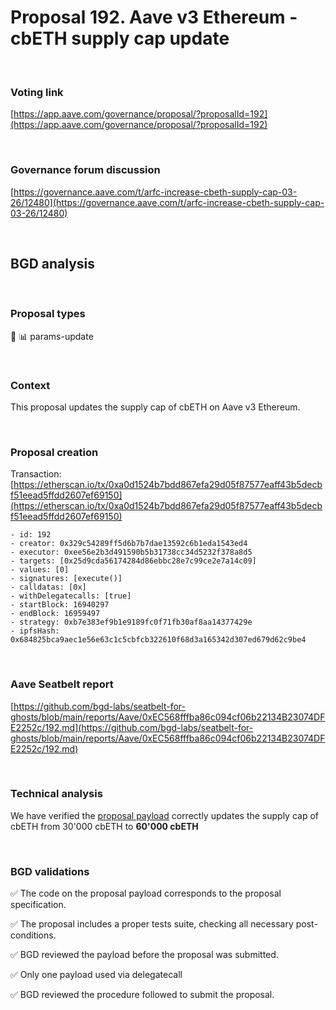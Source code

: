 # Proposal 192. Aave v3 Ethereum - cbETH supply cap update

<br>

### Voting link

[https://app.aave.com/governance/proposal/?proposalId=192](https://app.aave.com/governance/proposal/?proposalId=192)

<br>

### Governance forum discussion

[https://governance.aave.com/t/arfc-increase-cbeth-supply-cap-03-26/12480](https://governance.aave.com/t/arfc-increase-cbeth-supply-cap-03-26/12480)

<br>

## BGD analysis

<br>

### Proposal types

:wrench: :bar_chart: params-update

<br>

### Context

This proposal updates the supply cap of cbETH on Aave v3 Ethereum.

<br>

### Proposal creation

Transaction: [https://etherscan.io/tx/0xa0d1524b7bdd867efa29d05f87577eaff43b5decbf51eead5ffdd2607ef69150](https://etherscan.io/tx/0xa0d1524b7bdd867efa29d05f87577eaff43b5decbf51eead5ffdd2607ef69150)

```
- id: 192
- creator: 0x329c54289ff5d6b7b7dae13592c6b1eda1543ed4
- executor: 0xee56e2b3d491590b5b31738cc34d5232f378a8d5
- targets: [0x25d9cda56174284d86ebbc28e7c99ce2e7a14c09]
- values: [0]
- signatures: [execute()]
- calldatas: [0x]
- withDelegatecalls: [true]
- startBlock: 16940297
- endBlock: 16959497
- strategy: 0xb7e383ef9b1e9189fc0f71fb30af8aa14377429e
- ipfsHash: 0x684825bca9aec1e56e63c1c5cbfcb322610f68d3a165342d307ed679d62c9be4
```

<br>

### Aave Seatbelt report

[https://github.com/bgd-labs/seatbelt-for-ghosts/blob/main/reports/Aave/0xEC568fffba86c094cf06b22134B23074DFE2252c/192.md](https://github.com/bgd-labs/seatbelt-for-ghosts/blob/main/reports/Aave/0xEC568fffba86c094cf06b22134B23074DFE2252c/192.md)

<br>

### Technical analysis

We have verified the [proposal payload](https://etherscan.io/address/0x25d9cda56174284d86ebbc28e7c99ce2e7a14c09#code#F21#L1) correctly updates the supply cap of cbETH from 30'000 cbETH to **60'000 cbETH**

<br>

### BGD validations

:white_check_mark: The code on the proposal payload corresponds to the proposal specification.

:white_check_mark: The proposal includes a proper tests suite, checking all necessary post-conditions.

:white_check_mark: BGD reviewed the payload before the proposal was submitted.

:white_check_mark: Only one payload used via delegatecall

:white_check_mark: BGD reviewed the procedure followed to submit the proposal.
